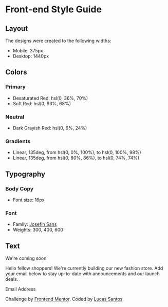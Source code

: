 # Front-end Style Guide

## Layout

The designs were created to the following widths:

- Mobile: 375px
- Desktop: 1440px

## Colors

### Primary

- Desaturated Red: hsl(0, 36%, 70%)
- Soft Red: hsl(0, 93%, 68%)

### Neutral

- Dark Grayish Red: hsl(0, 6%, 24%)

### Gradients

- Linear, 135deg, from hsl(0, 0%, 100%), to hsl(0, 100%, 98%)
- Linear, 135deg, from hsl(0, 80%, 86%), to hsl(0, 74%, 74%)

## Typography

### Body Copy

- Font size: 16px

### Font

- Family: [Josefin Sans](https://fonts.google.com/specimen/Josefin+Sans)
- Weights: 300, 400, 600

## Text

We're coming soon

Hello fellow shoppers! We're currently building our new fashion store.
Add your email below to stay up-to-date with announcements and our launch deals.

Email Address

  <footer class="footer">
    <p class="attribution">
      Challenge by <a href="https://www.frontendmentor.io?ref=challenge" target="_blank">Frontend Mentor</a>.
      Coded by <a href="#">Lucas Santos</a>.
    </p>
  </footer>
